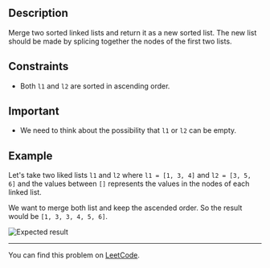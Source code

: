 ## Description
Merge two sorted linked lists and return it as a new sorted list. The new list should be made by splicing together the nodes of the first two lists.

## Constraints
- Both ```l1``` and ```l2``` are sorted in ascending order.

## Important
- We need to think about the possibility that ```l1``` or ```l2``` can be empty.

## Example
Let's take two liked lists ```l1``` and ```l2``` where ```l1 = [1, 3, 4]``` and ```l2 = [3, 5, 6]``` and the values between ```[]``` represents the values in the nodes of each linked list.

We want to merge both list and keep the ascended order. So the result would be ```[1, 3, 3, 4, 5, 6]```.

![Expected result](https://i.imgur.com/rD59T7w.png)

***
You can find this problem on [LeetCode](https://leetcode.com/problems/merge-two-sorted-lists/).
